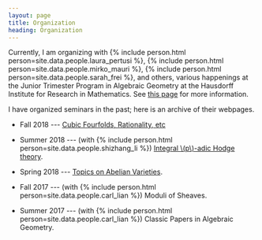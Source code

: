 ```yaml
---
layout: page
title: Organization
heading: Organization
---
```


Currently, I am organizing with
{% include person.html person=site.data.people.laura_pertusi %},
{% include person.html person=site.data.people.mirko_mauri %},
{% include person.html person=site.data.people.sarah_frei %}, and others,
various happenings at the Junior Trimester Program in Algebraic Geometry
at the Hausdorff Institute for Research in Mathematics. See [this
page](/jtp-2023) for more information.

I have organized seminars in the past; here is an archive of their webpages.

  * Fall 2018 ---
  [Cubic Fourfolds, Rationality, etc](GAGLES-F2018.html)

  * Summer 2018 ---
  (with {% include person.html person=site.data.people.shizhang_li %})
  [Integral \\(p\\)-adic Hodge theory](BMS-S2018.html).

  * Spring 2018 ---
  [Topics on Abelian Varieties](GAGLES-S2018.html).

  * Fall 2017 ---
  (with {% include person.html person=site.data.people.carl_lian %})
  Moduli of Sheaves.

  * Summer 2017 ---
  (with {% include person.html person=site.data.people.carl_lian %})
  Classic Papers in Algebraic Geometry.
